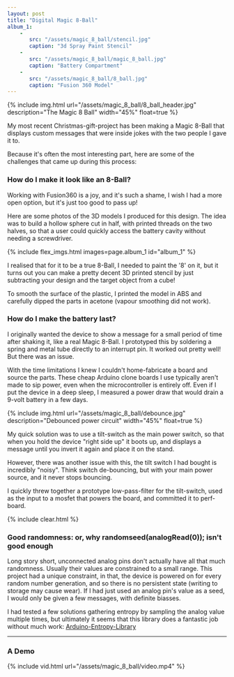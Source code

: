 ```yaml
---
layout: post
title: "Digital Magic 8-Ball"
album_1:
    -
       src: "/assets/magic_8_ball/stencil.jpg" 
       caption: "3d Spray Paint Stencil" 
    -
       src: "/assets/magic_8_ball/magic_8_ball.jpg"
       caption: "Battery Compartment" 
    -
       src: "/assets/magic_8_ball/8_ball.jpg" 
       caption: "Fusion 360 Model" 
---
```


{% include img.html 
           url="/assets/magic_8_ball/8_ball_header.jpg" 
           description="The Magic 8 Ball" 
           width="45%" float=true %}

My most recent Christmas-gift-project has been making a Magic 8-Ball that displays custom messages that were inside jokes with the two people I gave it to.

Because it's often the most interesting part, here are some of the challenges that came up during this process:

### How do I make it look like an 8-Ball?

Working with Fusion360 is a joy, and it's such a shame, I wish I had a more open option, but it's just too good to pass up!

Here are some photos of the 3D models I produced for this design. The idea was to build a hollow sphere cut in half, with printed threads on the two halves, so that a user could quickly access the battery cavity without needing a screwdriver.

{% include flex_imgs.html images=page.album_1 id="album_1" %}

I realised that for it to be a true 8-Ball, I needed to paint the '8' on it, but it turns out you can make a pretty decent 3D printed stencil by just subtracting your design and the target object from a cube!

To smooth the surface of the plastic, I printed the model in ABS and carefully dipped the parts in acetone (vapour smoothing did not work).

### How do I make the battery last?
I originally wanted the device to show a message for a small period of time after shaking it, like a real Magic 8-Ball. I prototyped this by soldering a spring and metal tube directly to an interrupt pin. It worked out pretty well! But there was an issue.

With the time limitations I knew I couldn't home-fabricate a board and source the parts. These cheap Arduino clone boards I use typically aren't made to sip power, even when the microcontroller is entirely off. Even if I put the device in a deep sleep, I measured a power draw that would drain a 9-volt battery in a few days.

{% include img.html 
           url="/assets/magic_8_ball/debounce.jpg" 
           description="Debounced power circuit" 
           width="45%" float=true %}

My quick solution was to use a tilt-switch as the main power switch, so that when you hold the device "right side up" it boots up, and displays a message until you invert it again and place it on the stand.

However, there was another issue with this, the tilt switch I had bought is incredibly "noisy". Think switch de-bouncing, but with your main power source, and it never stops bouncing.

I quickly threw together a prototype low-pass-filter for the tilt-switch, used as the input to a mosfet that powers the board, and committed it to perf-board.

{% include clear.html %}

### Good randomness: or, why randomseed(analogRead(0)); isn't good enough
Long story short, unconnected analog pins don't actually have all that much randomness. Usually their values are constrained to a small range. This project had a unique constraint, in that, the device is powered on for every random number generation, and so there is no persistent state (writing to storage may cause wear). If I had just used an analog pin's value as a seed, I would only be given a few messages, with definite biasses.

I had tested a few solutions gathering entropy by sampling the analog value multiple times, but ultimately it seems that this library does a fantastic job without much work:
[Arduino-Entropy-Library](https://github.com/pmjdebruijn/Arduino-Entropy-Library)

---

### A Demo

{% include vid.html url="/assets/magic_8_ball/video.mp4" %}
